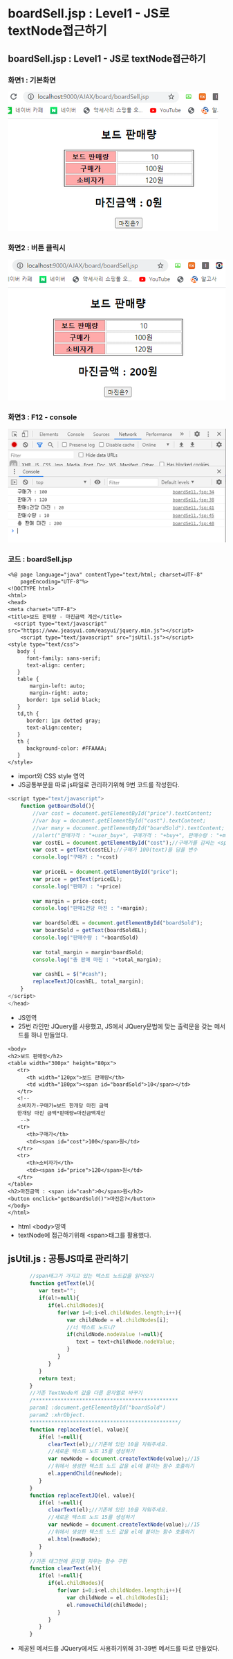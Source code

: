 # boardSell.jsp : Level1 - JS로 textNode접근하기

## boardSell.jsp : Level1 - JS로 textNode접근하기

### 화면1 : 기본화면

![Level1](../../../.gitbook/assets/level1.png)

### 화면2 : 버튼 클릭시

![\(120 - 100\)\*10 = 200](../../../.gitbook/assets/level1-2.png)

### 화면3 : F12 - console

![console &#xD0ED;](../../../.gitbook/assets/level1-console.png)

### 코드 : boardSell.jsp

```markup
<%@ page language="java" contentType="text/html; charset=UTF-8"
    pageEncoding="UTF-8"%>
<!DOCTYPE html>
<html>
<head>
<meta charset="UTF-8">
<title>보드 판매량 - 마진금액 계산</title>
  <script type="text/javascript" src="https://www.jeasyui.com/easyui/jquery.min.js"></script>
	<script type="text/javascript" src="jsUtil.js"></script>
<style type="text/css">
   body {
      font-family: sans-serif;
      text-align: center;
   }
   table {
       margin-left: auto;
       margin-right: auto;
      border: 1px solid black;
   }
   td,th {
      border: 1px dotted gray;
      text-align:center;
   }
   th {
      background-color: #FFAAAA;
   }	
</style>
```

* import와 CSS style 영역
* JS공통부분을 따로 js파일로 관리하기위해 9번 코드를 작성한다.

```javascript
<script type="text/javascript">
	function getBoardSold(){
		//var cost = document.getElementById("price").textContent;
		//var buy = document.getElementById("cost").textContent;
		//var many = document.getElementById("boardSold").textContent;
		//alert("판매가격 : "+user_buy+", 구매가격 : "+buy+", 판매수량 : "+many);
		var costEL = document.getElementById("cost");//구매가를 감싸는 <span>태그의 주소번지를 담을 변수
	    var cost = getText(costEL);//구매가 100(text)을 담을 변수 
	    console.log("구매가 : "+cost)
	    
		var priceEL = document.getElementById("price");
	    var price = getText(priceEL);
	    console.log("판매가 : "+price)
	    
	    var margin = price-cost;
	    console.log("판매1건당 마진 : "+margin);
	    
		var boardSoldEL = document.getElementById("boardSold");
	    var boardSold = getText(boardSoldEL);
	    console.log("판매수량 : "+boardSold)
	    
	    var total_margin = margin*boardSold;
	    console.log("총 판매 마진 : "+total_margin);
	    
		var cashEL = $("#cash");
		replaceTextJQ(cashEL, total_margin);
	}
</script>
</head>
```

* JS영역
* 25번 라인만 JQuery를 사용했고, JS에서 JQuery문법에 맞는 출력문을 갖는 메서드를 하나 만들었다.

```markup
<body>
<h2>보드 판매량</h2>
<table width="300px" height="80px">
   <tr>
      <th width="120px">보드 판매량</th>
      <td width="180px"><span id="boardSold">10</span></td>
   </tr>
   <!-- 
   소비자가-구매가=보드 한개당 마진 금액
   한개당 마진 금액*판매량=마진금액계산
    -->
   <tr>
      <th>구매가</th>
      <td><span id="cost">100</span>원</td>
   </tr>
   <tr>
      <th>소비자가</th>
      <td><span id="price">120</span>원</td>
   </tr>
</table>
<h2>마진금액 : <span id="cash">0</span>원</h2>
<button onclick="getBoardSold()">마진은?</button>
</body>
</html>
```

* html &lt;body&gt;영역
* textNode에 접근하기위해 &lt;span&gt;태그를 활용했다.

## jsUtil.js : 공통JS따로 관리하기

```javascript
	   //span태그가 가지고 있는 텍스트 노드값을 읽어오기
	   function getText(el){
	      var text="";
	      if(el!=null){
	         if(el.childNodes){
	            for(var i=0;i<el.childNodes.length;i++){
	               var childNode = el.childNodes[i];
	               //너 텍스트 노드니?
	               if(childNode.nodeValue !=null){
	                  text = text+childNode.nodeValue;
	               }      
	            }
	         }
	      }
	      return text;
	   }
	   //기존 TextNode의 값을 다른 문자열로 바꾸기
	   /***********************************************
	   param1 :document.getElementById("boardSold")
	   param2 :xhrObject. 
	   ************************************************/
	   function replaceText(el, value){
	      if(el !=null){
	         clearText(el);//기존에 있던 10을 지워주세요.
	         //새로운 텍스트 노드 15를 생성하기
	         var newNode = document.createTextNode(value);//15
	         //위에서 생성한 텍스트 노드 값을 el에 붙이는 함수 호출하기
	         el.appendChild(newNode);
	      }
	   }
	   function replaceTextJQ(el, value){
	      if(el !=null){
	         clearText(el);//기존에 있던 10을 지워주세요.
	         //새로운 텍스트 노드 15를 생성하기
	         var newNode = document.createTextNode(value);//15
	         //위에서 생성한 텍스트 노드 값을 el에 붙이는 함수 호출하기
	         el.html(newNode);
	      }
	   }
	   //기존 태그안에 문자열 지우는 함수 구현
	   function clearText(el){
	      if(el !=null){
	         if(el.childNodes){
	            for(var i=0;i<el.childNodes.length;i++){
	               var childNode = el.childNodes[i];
	               el.removeChild(childNode);
	            }
	         }
	      }
	   }
```

* 제공된 메서드를 JQuery에서도 사용하기위해 31-39번 메서드를 따로 만들었다.

